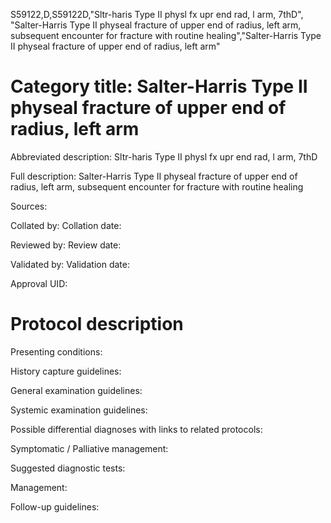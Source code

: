 S59122,D,S59122D,"Sltr-haris Type II physl fx upr end rad, l arm, 7thD", "Salter-Harris Type II physeal fracture of upper end of radius, left arm, subsequent encounter for fracture with routine healing","Salter-Harris Type II physeal fracture of upper end of radius, left arm"
# Category title: Salter-Harris Type II physeal fracture of upper end of radius, left arm

Abbreviated description: Sltr-haris Type II physl fx upr end rad, l arm, 7thD

Full description: Salter-Harris Type II physeal fracture of upper end of radius, left arm, subsequent encounter for fracture with routine healing

Sources:

Collated by:
Collation date:

Reviewed by:
Review date:

Validated by:
Validation date:

Approval UID:

# Protocol description

Presenting conditions:

History capture guidelines:

General examination guidelines:

Systemic examination guidelines:

Possible differential diagnoses with links to related protocols:

Symptomatic / Palliative management:

Suggested diagnostic tests:

Management:

Follow-up guidelines:
